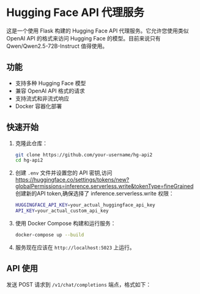 # Hugging Face API 代理服务

这是一个使用 Flask 构建的 Hugging Face API 代理服务。它允许您使用类似 OpenAI API 的格式来访问 Hugging Face 的模型。目前来说只有Qwen/Qwen2.5-72B-Instruct 值得使用。

## 功能

- 支持多种 Hugging Face 模型
- 兼容 OpenAI API 格式的请求
- 支持流式和非流式响应
- Docker 容器化部署

## 快速开始

1. 克隆此仓库：
   ```bash
   git clone https://github.com/your-username/hg-api2
   cd hg-api2
   ```

2. 创建 `.env` 文件并设置您的 API 密钥,访问 https://huggingface.co/settings/tokens/new?globalPermissions=inference.serverless.write&tokenType=fineGrained 创建新的API token,确保选择了 inference.serverless.write 权限：
   ```bash
   HUGGINGFACE_API_KEY=your_actual_huggingface_api_key
   API_KEY=your_actual_custom_api_key
   ```

3. 使用 Docker Compose 构建和运行服务：
   ```bash
   docker-compose up --build
   ```

4. 服务现在应该在 `http://localhost:5023` 上运行。

## API 使用

发送 POST 请求到 `/v1/chat/completions` 端点，格式如下：
